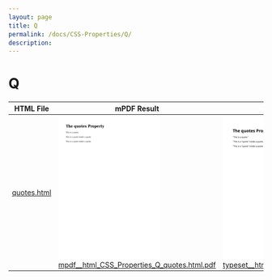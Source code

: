 ```yaml
---
layout: page
title: Q
permalink: /docs/CSS-Properties/Q/
description: 
---
```


# Q

| HTML File | mPDF Result | typeset.sh Result | PDFreactor Result |
|---------|---------|---------|---------|
| [quotes.html](/html/CSS%20Properties/Q/quotes.html) | ![](mpdf__html_CSS_Properties_Q_quotes.html.png) [mpdf__html_CSS_Properties_Q_quotes.html.pdf](mpdf__html_CSS_Properties_Q_quotes.html.pdf) | ![](typeset__html_CSS_Properties_Q_quotes.html.png) [typeset__html_CSS_Properties_Q_quotes.html.pdf](typeset__html_CSS_Properties_Q_quotes.html.pdf) | ![](pdfreactor__html_CSS_Properties_Q_quotes.html.png) [pdfreactor__html_CSS_Properties_Q_quotes.html.pdf](pdfreactor__html_CSS_Properties_Q_quotes.html.pdf) |
